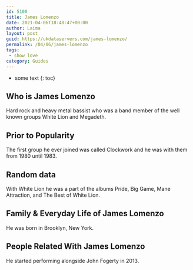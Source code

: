 ```yaml
---
id: 5100
title: James Lomenzo
date: 2021-04-06T18:48:47+00:00
author: Laima
layout: post
guid: https://ukdataservers.com/james-lomenzo/
permalink: /04/06/james-lomenzo
tags:
 - show love
category: Guides
---
```


* some text
{: toc}


## Who is James Lomenzo
                  
                  
                  
Hard rock and heavy metal bassist who was a band member of the well known groups White Lion and Megadeth.
                  
              
            
              
            
                
                
                
## Prior to Popularity
                  
                  
                  
The first group he ever joined was called Clockwork and he was with them from 1980 until 1983.
                  
              
            
              
            
                
                
                
## Random data
                  
                  
                  
With White Lion he was a part of the albums Pride, Big Game, Mane Attraction, and The Best of White Lion.
                  
              
            
              
            
                
                
                
## Family & Everyday Life of James Lomenzo
                  
                  
                  
He was born in Brooklyn, New York.
                  
              
            
              
            
                
                
                
## People Related With James Lomenzo
                  
                  
                  
He started performing alongside John Fogerty in 2013.
                  
              
            
              
            
                
              
            
              
              
            
            
              
            
          
          
          